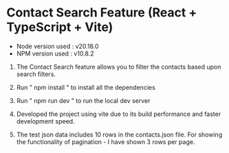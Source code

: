 # Contact Search Feature (React + TypeScript + Vite)

* Node version used : v20.18.0
* NPM version used : v10.8.2

1. The Contact Search feature allows you to filter the contacts based upon search filters.

2. Run " npm install " to install all the dependencies

3. Run " npm run dev " to run the local dev server

4. Developed the project using vite due to its build performance and faster development speed.

5. The test json data includes 10 rows in the contacts.json file. For showing the functionality of pagination - I have shown 3 rows per page.


